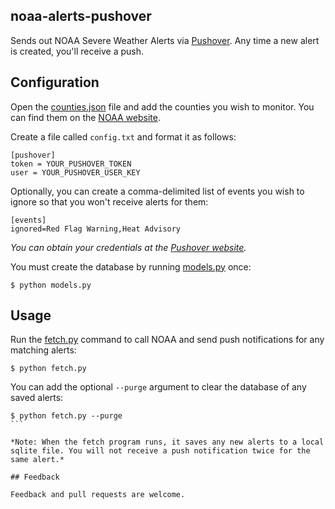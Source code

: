 ## noaa-alerts-pushover

Sends out NOAA Severe Weather Alerts via  [Pushover](http://www.pushover.net). Any time a new alert is created, you'll receive a push.

## Configuration

Open the [counties.json](counties.json) file and add the counties you wish to monitor. You can find them on the [NOAA website](http://www.nws.noaa.gov/emwin/winugc.htm).

Create a file called `config.txt` and format it as follows:
```
[pushover]
token = YOUR_PUSHOVER_TOKEN
user = YOUR_PUSHOVER_USER_KEY
````

Optionally, you can create a comma-delimited list of events you wish to ignore so that you won't receive alerts for them:
```
[events]
ignored=Red Flag Warning,Heat Advisory
```

*You can obtain your credentials at the [Pushover website](http://www.pushover.net).*

You must create the database by running [models.py](models.py) once:
```
$ python models.py
```

## Usage

Run the [fetch.py](fetch.py) command to call NOAA and send push notifications for any matching alerts:
```
$ python fetch.py
```

You can add the optional `--purge` argument to clear the database of any saved alerts:
````
$ python fetch.py --purge 
```

*Note: When the fetch program runs, it saves any new alerts to a local sqlite file. You will not receive a push notification twice for the same alert.*

## Feedback

Feedback and pull requests are welcome.
